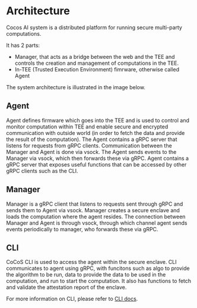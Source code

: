 # Architecture

Cocos AI system is a distributed platform for running secure multi-party computations.

It has 2 parts:

- Manager, that acts as a bridge between the web and the TEE and controls the creation and management of computations in the TEE.
- In-TEE (Trusted Execution Environment) fimrware, otherwise called Agent

The system architecture is illustrated in the image below.

## Agent

Agent defines firmware which goes into the TEE and is used to control and monitor computation within TEE and enable secure and encrypted communication with outside world (in order to fetch the data and provide the result of the computation). The Agent contains a gRPC server that listens for requests from gRPC clients. Communication between the Manager and Agent is done via vsock. The Agent sends events to the Manager via vsock, which then forwards these via gRPC. Agent contains a gRPC server that exposes useful functions that can be accessed by other gRPC clients such as the CLI.

## Manager

Manager is a gRPC client that listens to requests sent through gRPC and sends them to Agent via vsock. Manager creates a secure enclave and loads the computation where the agent resides. The connection between Manager and Agent is through vsock, through which channel agent sends events periodically to manager, who forwards these via gRPC.

## CLI

CoCoS CLI is used to access the agent within the secure enclave. CLI communicates to agent using gRPC, with funcitons such as algo to provide the algorithm to be run, data to provide the data to be used in the computation, and run to start the computation. It also has functions to fetch and validate the attestation report of the enclave.

For more information on CLI, please refer to [CLI docs](./cli.md).
